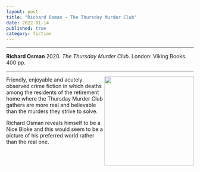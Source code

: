 ```yaml
---
layout: post
title: "Richard Osman - The Thursday Murder Club"
date: 2022-01-14
published: true
category: fiction
---
```



***
<b>Richard Osman</b> 2020. _The Thursday Murder Club_. London: Viking Books.  400 pp.

***

<img align="right" width="240" src="https://www.google.com/url?sa=i&url=https%3A%2F%2Fwww.amazon.in%2FThursday-Murder-Club-Novel%2Fdp%2F1984880969&psig=AOvVaw1X83oam-gdqs8jpdCtkTwi&ust=1642304684303000&source=images&cd=vfe&ved=0CAsQjRxqFwoTCMjexezrsvUCFQAAAAAdAAAAABAO"> 
Friendly, enjoyable and acutely observed crime fiction in which deaths among the residents of the retirement home where the Thursday Murder Club gathers are more real and believable than the murders they strive to solve.

Richard Osman reveals himself to be a Nice Bloke and this would seem to be a picture of his preferred world rather than the real one.
